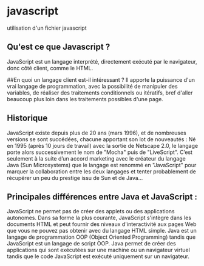 # javascript
utilisation d'un fichier javascript

## Qu'est ce que Javascript ?
JavaScript est un langage interprété, directement exécuté par le navigateur, donc côté client, comme le HTML.

##En quoi un langage client est-il intéressant ?
Il apporte la puissance d'un vrai langage de programmation, avec la possibilité de manipuler des variables, de réaliser des traitements conditionnels ou itératifs, bref d'aller beaucoup plus loin dans les traitements possibles d'une page.

## Historique
JavaScript existe depuis plus de 20 ans (mars 1996), et de nombreuses versions se sont succédées, chacune apportant son lot de nouveautés : Né en 1995 (après 10 jours de travail) avec la sortie de Netscape 2.0, le langage porte alors successivement le nom de "Mocha" puis de "LiveScript". C’est seulement à la suite d’un 
accord marketing avec le créateur du langage Java (Sun Microsystems) que le langage est renommé en "JavaScript" pour marquer la collaboration entre les deux langages et tenter probablement de récupérer un peu du prestige issu de Sun et de Java…

## Principales différences entre Java et JavaScript :
JavaScript ne permet pas de créer des applets ou des applications autonomes. Dans sa forme la plus courante, JavaScript s'intègre dans les documents HTML et peut fournir des niveaux d'interactivité aux pages Web que vous ne pouvez pas obtenir avec du langage HTML simple.
Java est un langage de programmation OOP (Object Oriented Programming) tandis que JavaScript est un langage de script OOP.
Java permet de créer des applications qui sont exécutées sur une machine ou un navigateur virtuel tandis que le code JavaScript est exécuté uniquement sur un navigateur.
